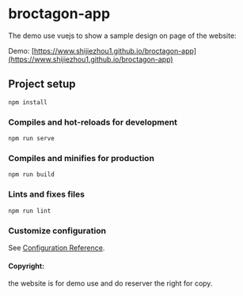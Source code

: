 # broctagon-app

The demo use vuejs to show a sample design on page of the website: 

Demo: [https://www.shijiezhou1.github.io/broctagon-app](https://www.shijiezhou1.github.io/broctagon-app)

## Project setup
```
npm install
```

### Compiles and hot-reloads for development
```
npm run serve
```

### Compiles and minifies for production
```
npm run build
```

### Lints and fixes files
```
npm run lint
```

### Customize configuration
See [Configuration Reference](https://cli.vuejs.org/config/).

#### Copyright: 

the website is for demo use and do reserver the right for copy.